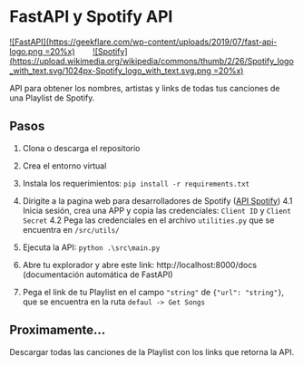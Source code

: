 # FastAPI y Spotify API

[![FastAPI](https://geekflare.com/wp-content/uploads/2019/07/fast-api-logo.png =20%x)](https://fastapi.tiangolo.com/)&nbsp;&nbsp;&nbsp;&nbsp;&nbsp;&nbsp;&nbsp;&nbsp;[![Spotify](https://upload.wikimedia.org/wikipedia/commons/thumb/2/26/Spotify_logo_with_text.svg/1024px-Spotify_logo_with_text.svg.png =20%x)](https://developer.spotify.com/documentation/web-api/)

API para obtener los nombres, artistas y links de todas tus canciones de una Playlist de Spotify.

## Pasos

1. Clona o descarga el repositorio

2. Crea el entorno virtual

3. Instala los requerimientos: `pip install -r requirements.txt`

4. Dirigite a la pagina web para desarrolladores de Spotify ([API Spotify](https://developer.spotify.com/dashboard/login))
4.1 Inicia sesión, crea una APP y copia las credenciales: `Client ID` y `Client Secret`
4.2 Pega las credenciales en el archivo `utilities.py` que se encuentra en `/src/utils/`

5. Ejecuta la API: `python .\src\main.py`

6. Abre tu explorador y abre este link: http://localhost:8000/docs (documentación automática de FastAPI)

7. Pega el link de tu Playlist en el campo `"string"` de `{"url": "string"}`, que se encuentra en la ruta `defaul -> Get Songs`

## Proximamente...

Descargar todas las canciones de la Playlist con los links que retorna la API.
